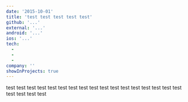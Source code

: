 ```yaml
---
date: '2015-10-01'
title: 'test test test test test'
github: '...'
external: '...'
android: '...'
ios: '...'
tech:
  - 
  - 
  - 
company: ''
showInProjects: true
---
```


test test test test test test test test test test test test test test test test test test test test test 

